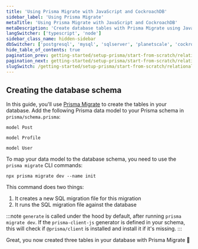 ```yaml
---
title: 'Using Prisma Migrate with JavaScript and CockroachDB'
sidebar_label: 'Using Prisma Migrate'
metaTitle: 'Using Prisma Migrate with JavaScript and CockroachDB'
metaDescription: 'Create database tables with Prisma Migrate using JavaScript and CockroachDB'
langSwitcher: ['typescript', 'node']
sidebar_class_name: hidden-sidebar
dbSwitcher: ['postgresql', 'mysql', 'sqlserver', 'planetscale', 'cockroachdb']
hide_table_of_contents: true
pagination_prev: getting-started/setup-prisma/start-from-scratch/relational-databases/connect-your-database-node-cockroachdb
pagination_next: getting-started/setup-prisma/start-from-scratch/relational-databases/install-prisma-client-node-cockroachdb
slugSwitch: /getting-started/setup-prisma/start-from-scratch/relational-databases/using-prisma-migrate-
---
```

 
## Creating the database schema

In this guide, you'll use [Prisma Migrate](/orm/prisma-migrate) to create the tables in your database. Add the following Prisma data model to your Prisma schema in `prisma/schema.prisma`:

```prisma file=prisma/schema.prisma copy showLineNumbers
model Post 

model Profile 

model User 
```

To map your data model to the database schema, you need to use the `prisma migrate` CLI commands:

```terminal
npx prisma migrate dev --name init
```

This command does two things:

1. It creates a new SQL migration file for this migration
1. It runs the SQL migration file against the database

:::note
`generate` is called under the hood by default, after running `prisma migrate dev`. If the `prisma-client-js` generator is defined in your schema, this will check if `@prisma/client` is installed and install it if it's missing.
:::

Great, you now created three tables in your database with Prisma Migrate 🚀